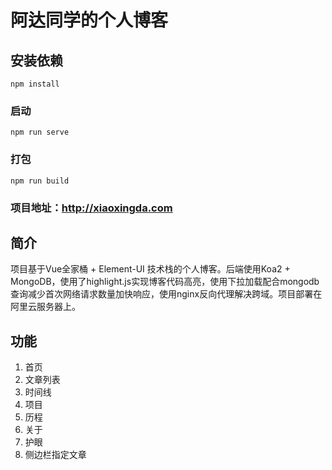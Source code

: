 # 阿达同学的个人博客

## 安装依赖
```
npm install
```

### 启动
```
npm run serve
```

### 打包
```
npm run build
```

### 项目地址：http://xiaoxingda.com

## 简介

项目基于Vue全家桶 + Element-UI 技术栈的个人博客。后端使用Koa2 + MongoDB，使用了highlight.js实现博客代码高亮，使用下拉加载配合mongodb查询减少首次网络请求数量加快响应，使用nginx反向代理解决跨域。项目部署在阿里云服务器上。

## 功能

1. 首页
1. 文章列表
1. 时间线
1. 项目
1. 历程
1. 关于
1. 护眼
1. 侧边栏指定文章

